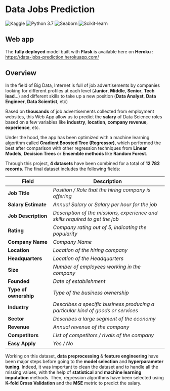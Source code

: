 # Data Jobs Prediction
![Kaggle](https://img.shields.io/badge/Dataset-Kaggle-blue.svg) ![Python 3.7](https://img.shields.io/badge/Python-3.7-blueviolet.svg) ![Seaborn](https://img.shields.io/badge/Library-Seaborn-success.svg) ![Scikit-learn](https://img.shields.io/badge/Library-Scikit_Learn-orange.svg)

## Web app

The **fully deployed** model built with **Flask** is available here on **Heroku** : https://data-jobs-prediction.herokuapp.com/

## Overview

In the field of Big Data, Internet is full of job advertisements by companies looking for different profiles at each level (**Junior**, **Middle**, **Senior**, **Tech lead**...) and different skills to take up a new position (**Data Analyst**, **Data Engineer**, **Data Scientist**, etc)

Based on **thousands** of job advertisements collected from employment websites, this Web App allow us to predict the **salary** of Data Science roles based on a few variables like **industry**, **location**, **company revenue**, **experience**, etc.

Under the hood, the app has been optimized with a machine learning algorithm called **Gradient Boosted Tree (Regressor)**, which performed the best after comparison with other regression techniques from **Linear Models**, **Decision Trees** or **Ensemble methods** like **Random Forest**.

Through this project, **4 datasets** have been combined for a total of **12 782 records**. The final dataset includes the following fields:

| **Field** | **Description** |
|-------|-------------|
|**Job Title**|*Position / Role that the hiring company is offering*|
|**Salary Estimate**|*Annual Salary or Salary per hour for the job*|
|**Job Description**|*Description of the missions, experience and skills required to get the job*|
|**Rating**|*Company rating out of 5, indicating the popularity*|
|**Company Name**|*Company Name*|
|**Location**|*Location of the hiring company*|
|**Headquarters**|*Location of the Headquarters*|
|**Size**|*Number of employees working in the company*|
|**Founded**|*Date of establishment*|
|**Type of ownership**|*Type of the business ownership*|
|**Industry**|*Describes a specific business producing a particular kind of goods or services*|
|**Sector**|*Describes a large segment of the economy*|
|**Revenue**|*Annual revenue of the company*|
|**Competitors**|*List of competitors / rivals of the company*|
|**Easy Apply**|*Yes / No*|

Working on this dataset, **data preprocessing** & **feature engineering** have been major steps before going to the **model selection** and **hyperparameter tuning**. Indeed, it was important to clean the dataset and to handle all the missing values, with the help of **statistical** and **machine learning imputation** methods. Then, regression algorithms have been selected using **K-fold Cross Validation** and the **MSE** metric to predict the salary.